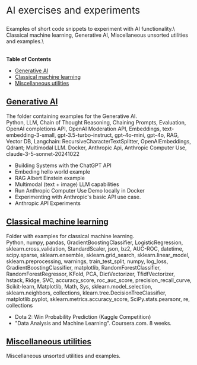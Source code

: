 <p style="font-size: 26px;"> AI exercises and experiments</p>
Examples of short code snippets to experiment with AI functionality.\
Classical machine learning, Generative AI, Miscellaneous unsorted utilities and examples.\
 <br/>
 <br/>
  

**Table of Contents**
- [Generative AI](#generative-ai)
- [Classical machine learning](#classical-machine-learning)
- [Miscellaneous utilities](#miscellaneous-utilities)


## [Generative AI](gen_ai/README.md)

The folder containing examples for the Generative AI.\
Python, LLM, Chain of Thought Reasoning, Chaining Prompts, 
Evaluation, OpenAI completions API, OpenAI Moderation API, Embeddings, text-embedding-3-small, gpt-3.5-turbo-instruct, gpt-4o-mini, gpt-4o, RAG, Vector DB, Langchain: RecursiveCharacterTextSplitter, OpenAIEmbeddings, Qdrant; Multimodal LLM.
Docker, Anthropic Api, Anthropic Computer Use, claude-3-5-sonnet-20241022


- Building Systems with the ChatGPT API
- Embeding hello world example
- RAG Albert Einstein example
- Multimodal (text + image) LLM capabilities
- Run Anthropic Computer Use Demo locally in Docker
- Experimenting with Anthropic's basic API use case.
- Anthropic API Experiments

## [Classical machine learning](ml/README.md)
Folder with examples for classical machine learning.\
Python, numpy, pandas, GradientBoostingClassifier, LogisticRegression, sklearn.cross_validation, StandardScaler, json, bz2, AUC-ROC, datetime, scipy.sparse, sklearn.ensemble, sklearn.grid_search, sklearn.linear_model, sklearn.preprocessing, warnings, train_test_split, numpy, log_loss, GradientBoostingClassifier, matplotlib, RandomForestClassifier, RandomForestRegressor, KFold, PCA, DictVectorizer, TfidfVectorizer, hstack, Ridge, SVC, accuracy_score, roc_auc_score, precision_recall_curve, Scikit-learn, Matplotlib, Math, Sys, sklearn.model_selection, sklearn.neighbors, collections, klearn.tree.DecisionTreeClassifier, matplotlib.pyplot, sklearn.metrics.accuracy_score, SciPy.stats.pearsonr, re, collections

- Dota 2: Win Probability Prediction (Kaggle Competition)
- "Data Analysis and Machine Learning". Coursera.com. 8 weeks.


## [Miscellaneous utilities](unplugged/README.md)
Miscellaneous unsorted utilities and examples.

